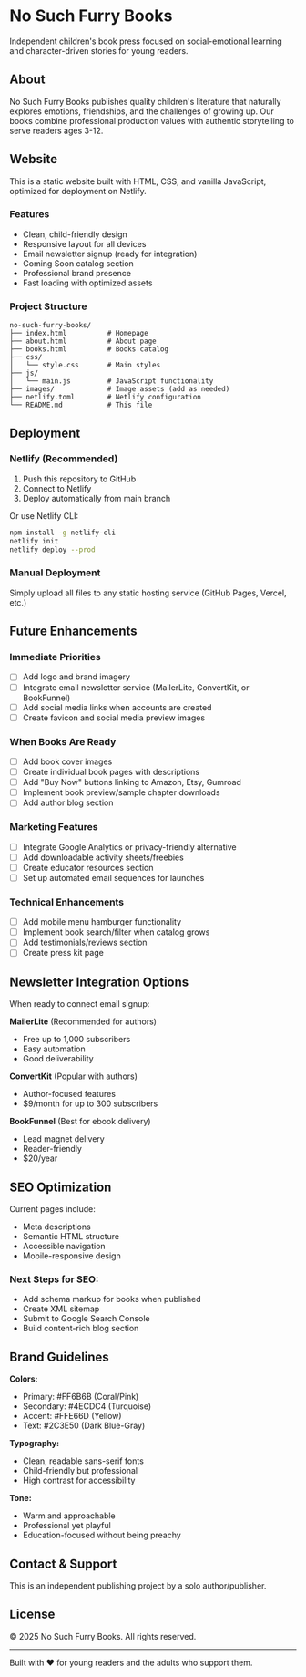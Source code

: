 # No Such Furry Books

Independent children's book press focused on social-emotional learning and character-driven stories for young readers.

## About

No Such Furry Books publishes quality children's literature that naturally explores emotions, friendships, and the challenges of growing up. Our books combine professional production values with authentic storytelling to serve readers ages 3-12.

## Website

This is a static website built with HTML, CSS, and vanilla JavaScript, optimized for deployment on Netlify.

### Features

- Clean, child-friendly design
- Responsive layout for all devices
- Email newsletter signup (ready for integration)
- Coming Soon catalog section
- Professional brand presence
- Fast loading with optimized assets

### Project Structure

```
no-such-furry-books/
├── index.html          # Homepage
├── about.html          # About page
├── books.html          # Books catalog
├── css/
│   └── style.css       # Main styles
├── js/
│   └── main.js         # JavaScript functionality
├── images/             # Image assets (add as needed)
├── netlify.toml        # Netlify configuration
└── README.md           # This file
```

## Deployment

### Netlify (Recommended)

1. Push this repository to GitHub
2. Connect to Netlify
3. Deploy automatically from main branch

Or use Netlify CLI:
```bash
npm install -g netlify-cli
netlify init
netlify deploy --prod
```

### Manual Deployment

Simply upload all files to any static hosting service (GitHub Pages, Vercel, etc.)

## Future Enhancements

### Immediate Priorities

- [ ] Add logo and brand imagery
- [ ] Integrate email newsletter service (MailerLite, ConvertKit, or BookFunnel)
- [ ] Add social media links when accounts are created
- [ ] Create favicon and social media preview images

### When Books Are Ready

- [ ] Add book cover images
- [ ] Create individual book pages with descriptions
- [ ] Add "Buy Now" buttons linking to Amazon, Etsy, Gumroad
- [ ] Implement book preview/sample chapter downloads
- [ ] Add author blog section

### Marketing Features

- [ ] Integrate Google Analytics or privacy-friendly alternative
- [ ] Add downloadable activity sheets/freebies
- [ ] Create educator resources section
- [ ] Set up automated email sequences for launches

### Technical Enhancements

- [ ] Add mobile menu hamburger functionality
- [ ] Implement book search/filter when catalog grows
- [ ] Add testimonials/reviews section
- [ ] Create press kit page

## Newsletter Integration Options

When ready to connect email signup:

**MailerLite** (Recommended for authors)
- Free up to 1,000 subscribers
- Easy automation
- Good deliverability

**ConvertKit** (Popular with authors)
- Author-focused features
- $9/month for up to 300 subscribers

**BookFunnel** (Best for ebook delivery)
- Lead magnet delivery
- Reader-friendly
- $20/year

## SEO Optimization

Current pages include:
- Meta descriptions
- Semantic HTML structure
- Accessible navigation
- Mobile-responsive design

### Next Steps for SEO:
- Add schema markup for books when published
- Create XML sitemap
- Submit to Google Search Console
- Build content-rich blog section

## Brand Guidelines

**Colors:**
- Primary: #FF6B6B (Coral/Pink)
- Secondary: #4ECDC4 (Turquoise)
- Accent: #FFE66D (Yellow)
- Text: #2C3E50 (Dark Blue-Gray)

**Typography:**
- Clean, readable sans-serif fonts
- Child-friendly but professional
- High contrast for accessibility

**Tone:**
- Warm and approachable
- Professional yet playful
- Education-focused without being preachy

## Contact & Support

This is an independent publishing project by a solo author/publisher.

## License

© 2025 No Such Furry Books. All rights reserved.

---

Built with ❤️ for young readers and the adults who support them.
